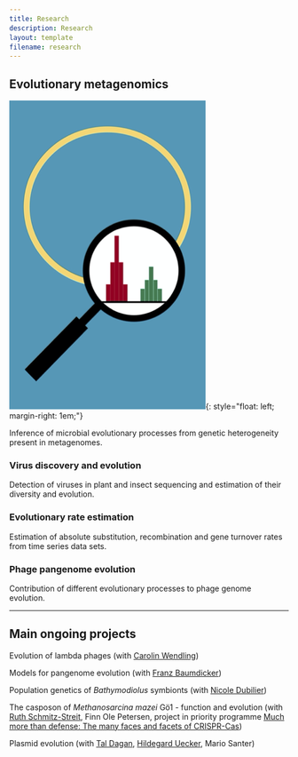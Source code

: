 ```yaml
---
title: Research
description: Research
layout: template
filename: research
---
```


## Evolutionary metagenomics

![Metagenome variation](mgvar.png){: style="float: left; margin-right: 1em;"}

Inference of microbial evolutionary processes from genetic heterogeneity
present in metagenomes.

### Virus discovery and evolution

Detection of viruses in plant and insect sequencing and estimation of their diversity and evolution.

### Evolutionary rate estimation

Estimation of absolute substitution, recombination and gene turnover
rates from time series data sets.

### Phage pangenome evolution

Contribution of different evolutionary processes to phage genome
evolution.

* * * * *

## Main ongoing projects

Evolution of lambda phages (with [Carolin
Wendling](https://usys.ethz.ch/en/people/profile.MjUyNjM3.TGlzdC82MzcsMzIwMTk3MjIy.html))

Models for pangenome evolution (with [Franz
Baumdicker](http://baumdickerlab.de/))

Population genetics of *Bathymodiolus* symbionts (with [Nicole
Dubilier](https://www.mpi-bremen.de/en/Nicole-Dubilier.html))

The casposon of *Methanosarcina mazei* Gö1 - function and evolution
(with [Ruth
Schmitz-Streit](http://www.mikrobio.uni-kiel.de/de/ag-schmitz-streit),
Finn Ole Petersen, project in priority programme [Much more than
defense: The many faces and facets of
CRISPR-Cas](https://www.uni-ulm.de/nawi/crispr-spp2141/))

Plasmid evolution (with [Tal
Dagan](https://www.mikrobio.uni-kiel.de/de/ag-dagan), [Hildegard
Uecker](http://web.evolbio.mpg.de/~uecker/), Mario Santer)
